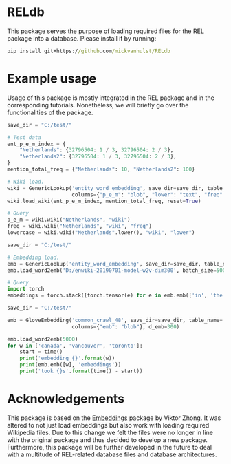 # RELdb
This package serves the purpose of loading required files for the REL package into a database. Please install it by 
running:

```cmd
pip install git+https://github.com/mickvanhulst/RELdb
```

# Example usage
Usage of this package is mostly integrated in the REL package and in the corresponding tutorials. Nonetheless,
we will briefly go over the functionalities of the package.

```python
save_dir = "C:/test/"

# Test data
ent_p_e_m_index = {
    "Netherlands": {32796504: 1 / 3, 32796504: 2 / 3},
    "Netherlands2": {32796504: 1 / 3, 32796504: 2 / 3},
}
mention_total_freq = {"Netherlands": 10, "Netherlands2": 100}

# Wiki load.
wiki = GenericLookup('entity_word_embedding', save_dir=save_dir, table_name='wiki',
                     columns={"p_e_m": "blob", "lower": "text", "freq": "INTEGER"})
wiki.load_wiki(ent_p_e_m_index, mention_total_freq, reset=True)

# Query
p_e_m = wiki.wiki("Netherlands", "wiki")
freq = wiki.wiki("Netherlands", "wiki", "freq")
lowercase = wiki.wiki("Netherlands".lower(), "wiki", "lower")

```


```python
save_dir = "C:/test/"

# Embedding load.
emb = GenericLookup('entity_word_embedding', save_dir=save_dir, table_name='embeddings')
emb.load_word2emb('D:/enwiki-20190701-model-w2v-dim300', batch_size=5000, limit=100000, reset=True)

# Query
import torch
embeddings = torch.stack([torch.tensor(e) for e in emb.emb(['in', 'the', 'end'], "embeddings")])

```


```python
save_dir = "C:/test/"

emb = GloveEmbedding('common_crawl_48', save_dir=save_dir, table_name='embeddings',
                     columns={"emb": "blob"}, d_emb=300)

emb.load_word2emb(5000)
for w in ['canada', 'vancouver', 'toronto']:
    start = time()
    print('embedding {}'.format(w))
    print(emb.emb([w], 'embeddings'))
    print('took {}s'.format(time() - start))
```

# Acknowledgements
This package is based on the [Embeddings](https://github.com/vzhong/embeddings) package by Viktor Zhong. It was altered
to not just load embeddings but also work with loading required Wikipedia files. Due to this change we felt the
files were no longer in line with the original package and thus decided to develop a new package. Furthermore, this package will be further developed in the future to deal with
a multitude of REL-related database files and database architectures. 